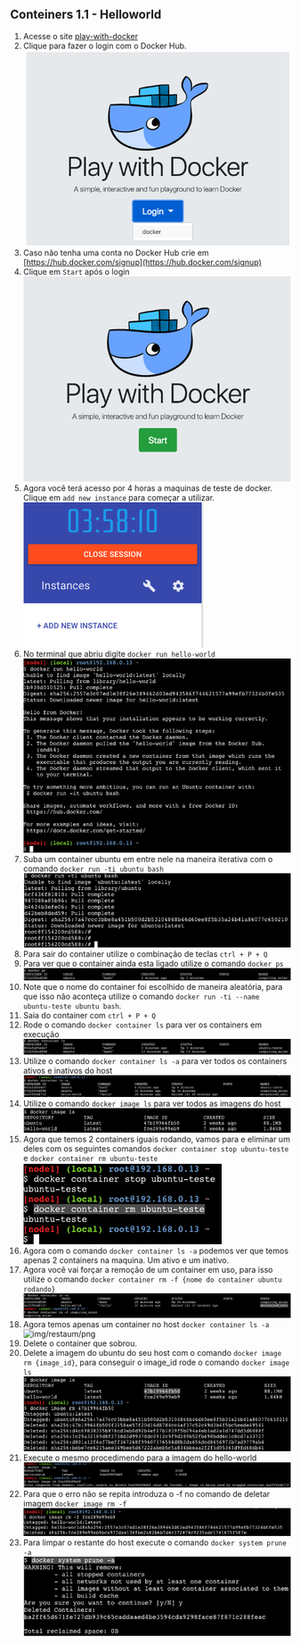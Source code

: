 ## Conteiners 1.1 - Helloworld

1. Acesse o site [play-with-docker](https://labs.play-with-docker.com)
 1. Clique para fazer o login com o Docker Hub.
 ![img/login.png](img/login.png)
 3. Caso não tenha uma conta no Docker Hub crie em [https://hub.docker.com/signup](https://hub.docker.com/signup)
 4. Clique em `Start` após o login
 ![img/start-play.png](img/start-play.png)
 5. Agora você terá acesso por 4 horas a maquinas de teste de docker. Clique em `add new instance` para começar a utilizar.
![img/add-instance.png](img/add-instance.png)
6. No terminal que abriu digite `docker run hello-world`
![img/hello-world.png](img/hello-world.png)
7. Suba um container ubuntu em entre nele na maneira iterativa com o comando `docker run -ti ubuntu bash`
![img/ubuntubash.png](img/ubuntubash.png)
8. Para sair do container utilize o combinação de teclas `ctrl + P + Q`
9. Para ver que o container ainda esta ligado utilize o comando `docker ps`
![img/docker-ps.png](img/docker-ps.png)
10. Note que o nome do container foi escolhido de maneira aleatória, para que isso não aconteça utilize o comando `docker run -ti --name ubuntu-teste ubuntu bash`.
11. Saia do container com `ctrl + P + Q`
12. Rode o comando  `docker container ls` para ver os containers em execução
![img/container-ls.png](img/container-ls.png)
13. Utilize o comando `docker container ls -a` para ver todos os containers ativos e inativos do host
![img/containerls-a.png](img/containerls-a.png)
14. Utilize o comando `docker image ls` para ver todos as imagens do host
![img/dockerimagels.png](img/dockerimagels.png)
15. Agora que temos 2 containers iguais rodando, vamos para e eliminar um deles com os seguintes comandos `docker container stop ubuntu-teste` e `docker container rm ubuntu-teste`
![img/dockerrm.png](img/dockerrm.png)
16. Agora com o comando `docker container ls -a` podemos ver que temos apenas 2 containers na maquina. Um ativo e um inativo.
17. Agora você vai forçar a remoção de um container em uso, para isso utilize o comando `docker container rm -f {nome do container ubuntu rodando}`
![img/dockerrm-f.png](img/dockerrm-f.png)
18.  Agora temos apenas um container no host `docker container ls -a`
![img/restaum/png](img/restaum/png)
19. Delete o container que sobrou.
20. Delete a imagem do ubuntu do seu host com o comando `docker image rm {image_id}`, para conseguir o image_id rode o comando `docker image ls`
![img/imagerm.png](img/imagerm.png)
20. Execute o mesmo procedimendo para a imagem do hello-world
![img/hellormimagetry.png](img/hellormimagetry.png)
21. Para que o erro não se repita introduza o -f no comando de deletar imagem `docker image rm -f`
![img/hellorm.png](img/hellorm.png)
22. Para limpar o restante do host execute o comando `docker system prune -a`
![img/systemprune.png](img/systemprune.png)
